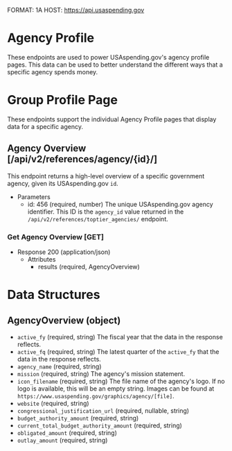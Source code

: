 FORMAT: 1A
HOST: https://api.usaspending.gov

# Agency Profile

These endpoints are used to power USAspending.gov's agency profile pages. This data can be used to better understand the different ways that a specific agency spends money.

# Group Profile Page

These endpoints support the individual Agency Profile pages that display data for a specific agency.

## Agency Overview [/api/v2/references/agency/{id}/]

This endpoint returns a high-level overview of a specific government agency, given its USAspending.gov `id`.

+ Parameters
    + id: 456 (required, number)
        The unique USAspending.gov agency identifier. This ID is the `agency_id` value returned in the `/api/v2/references/toptier_agencies/` endpoint.

### Get Agency Overview [GET]

+ Response 200 (application/json)
    + Attributes
        + results (required, AgencyOverview)

# Data Structures

## AgencyOverview (object)
+ `active_fy` (required, string)
    The fiscal year that the data in the response reflects.
+ `active_fq` (required, string)
    The latest quarter of the `active_fy` that the data in the response reflects.
+ `agency_name` (required, string)
+ `mission` (required, string)
    The agency's mission statement.
+ `icon_filename` (required, string)
    The file name of the agency's logo. If no logo is available, this will be an empty string. Images can be found at `https://www.usaspending.gov/graphics/agency/[file]`.
+ `website` (required, string)
+ `congressional_justification_url` (required, nullable, string)
+ `budget_authority_amount` (required, string)
+ `current_total_budget_authority_amount` (required, string)
+ `obligated_amount` (required, string)
+ `outlay_amount` (required, string)
